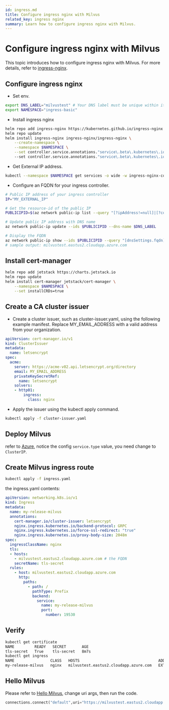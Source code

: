 ```yaml
---
id: ingress.md
title: Configure ingress nginx with Milvus
related_key: ingress nginx
summary: Learn how to configure ingress nginx with Milvus.
---
```


# Configure ingress nginx with Milvus
This topic introduces how to configure ingress nginx with Milvus. 
For more details, refer to [ingress-nginx](https://learn.microsoft.com/en-us/azure/aks/ingress-tls?tabs=azure-cli).


## Configure ingress nginx

- Set env.
```bash
export DNS_LABEL="milvustest" # Your DNS label must be unique within its Azure location.
export NAMESPACE="ingress-basic"
```

- Install ingress nginx
```bash
helm repo add ingress-nginx https://kubernetes.github.io/ingress-nginx
helm repo update
helm install ingress-nginx ingress-nginx/ingress-nginx \
    --create-namespace \
    --namespace $NAMESPACE \
    --set controller.service.annotations."service\.beta\.kubernetes\.io/azure-dns-label-name"=$DNS_LABEL \  
    --set controller.service.annotations."service\.beta\.kubernetes\.io/azure-load-balancer-health-probe-request-path"=/healthz
```

- Get External IP address.
```bash
kubectl --namespace $NAMESPACE get services -o wide -w ingress-nginx-controller
```

- Configure an FQDN for your ingress controller.
```bash
# Public IP address of your ingress controller
IP="MY_EXTERNAL_IP"

# Get the resource-id of the public IP
PUBLICIPID=$(az network public-ip list --query "[?ipAddress!=null]|[?contains(ipAddress, '$IP')].[id]" --output tsv)

# Update public IP address with DNS name
az network public-ip update --ids $PUBLICIPID --dns-name $DNS_LABEL

# Display the FQDN
az network public-ip show --ids $PUBLICIPID --query "[dnsSettings.fqdn]" --output tsv
# sample output: milvustest.eastus2.cloudapp.azure.com
```


## Install cert-manager

```bash
helm repo add jetstack https://charts.jetstack.io
helm repo update
helm install cert-manager jetstack/cert-manager \
    --namespace $NAMESPACE \
    --set installCRDs=true
```

## Create a CA cluster issuer

- Create a cluster issuer, such as cluster-issuer.yaml, using the following example manifest. Replace MY_EMAIL_ADDRESS with a valid address from your organization.
```yaml
apiVersion: cert-manager.io/v1
kind: ClusterIssuer
metadata:
  name: letsencrypt
spec:
  acme:
    server: https://acme-v02.api.letsencrypt.org/directory
    email: MY_EMAIL_ADDRESS
    privateKeySecretRef:
      name: letsencrypt
    solvers:
    - http01:
        ingress:
          class: nginx
```

- Apply the issuer using the kubectl apply command.
```bash
kubectl apply -f cluster-issuer.yaml
```


## Deploy Milvus
refer to [Azure](https://milvus.io/docs/azure.md), notice the config `service.type` value, you need change to `ClusterIP`. 


## Create Milvus ingress route
```bash
kubectl apply -f ingress.yaml
``` 

the ingress.yaml contents:
```yaml
apiVersion: networking.k8s.io/v1
kind: Ingress
metadata:
  name: my-release-milvus
  annotations:
    cert-manager.io/cluster-issuer: letsencrypt
    nginx.ingress.kubernetes.io/backend-protocol: GRPC
    nginx.ingress.kubernetes.io/force-ssl-redirect: "true"
    nginx.ingress.kubernetes.io/proxy-body-size: 2048m
spec:
  ingressClassName: nginx
  tls:
  - hosts:
    - milvustest.eastus2.cloudapp.azure.com # the FQDN
    secretName: tls-secret
  rules:
    - host: milvustest.eastus2.cloudapp.azure.com
      http:
        paths:
          - path: /
            pathType: Prefix
            backend:
              service:
                name: my-release-milvus
                port:
                  number: 19530
```

## Verify
```bash
kubectl get certificate 
NAME         READY   SECRET       AGE
tls-secret   True    tls-secret   8m7s
kubectl get ingress
NAME                CLASS   HOSTS                                   ADDRESS        PORTS     AGE
my-release-milvus   nginx   milvustest.eastus2.cloudapp.azure.com   EXTERNAL-IP   80, 443   8m15s
```

## Hello Milvus
Please refer to [Hello Milvus](https://milvus.io/docs/example_code.md), change uri args, then run the code.
```python
connections.connect("default",uri="https://milvustest.eastus2.cloudapp.azure.com:443") 
```

